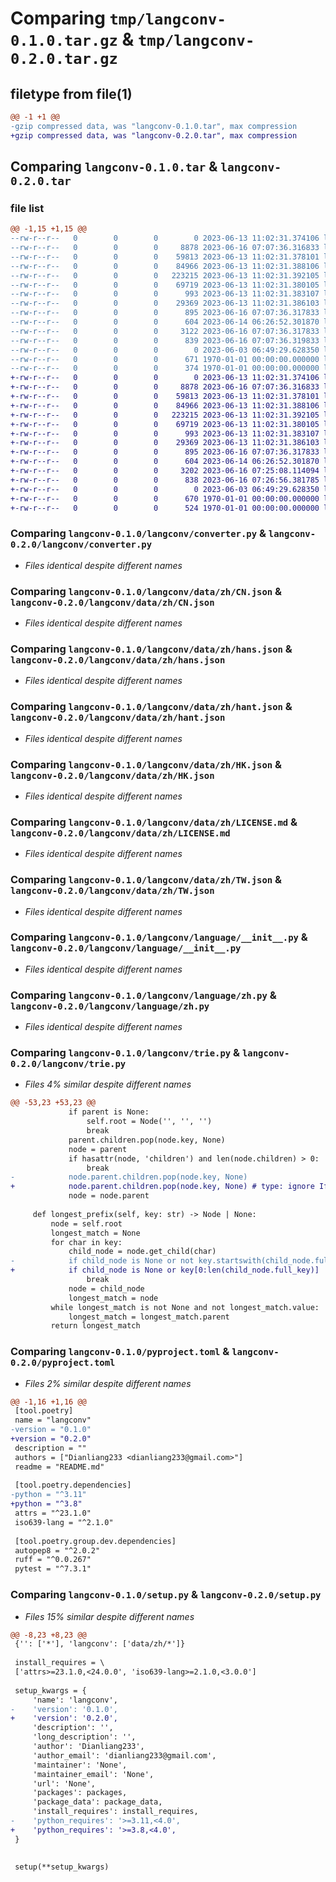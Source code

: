 # Comparing `tmp/langconv-0.1.0.tar.gz` & `tmp/langconv-0.2.0.tar.gz`

## filetype from file(1)

```diff
@@ -1 +1 @@
-gzip compressed data, was "langconv-0.1.0.tar", max compression
+gzip compressed data, was "langconv-0.2.0.tar", max compression
```

## Comparing `langconv-0.1.0.tar` & `langconv-0.2.0.tar`

### file list

```diff
@@ -1,15 +1,15 @@
--rw-r--r--   0        0        0        0 2023-06-13 11:02:31.374106 langconv-0.1.0/langconv/__init__.py
--rw-r--r--   0        0        0     8878 2023-06-16 07:07:36.316833 langconv-0.1.0/langconv/converter.py
--rw-r--r--   0        0        0    59813 2023-06-13 11:02:31.378101 langconv-0.1.0/langconv/data/zh/CN.json
--rw-r--r--   0        0        0    84966 2023-06-13 11:02:31.388106 langconv-0.1.0/langconv/data/zh/hans.json
--rw-r--r--   0        0        0   223215 2023-06-13 11:02:31.392105 langconv-0.1.0/langconv/data/zh/hant.json
--rw-r--r--   0        0        0    69719 2023-06-13 11:02:31.380105 langconv-0.1.0/langconv/data/zh/HK.json
--rw-r--r--   0        0        0      993 2023-06-13 11:02:31.383107 langconv-0.1.0/langconv/data/zh/LICENSE.md
--rw-r--r--   0        0        0    29369 2023-06-13 11:02:31.386103 langconv-0.1.0/langconv/data/zh/TW.json
--rw-r--r--   0        0        0      895 2023-06-16 07:07:36.317833 langconv-0.1.0/langconv/language/__init__.py
--rw-r--r--   0        0        0      604 2023-06-14 06:26:52.301870 langconv-0.1.0/langconv/language/zh.py
--rw-r--r--   0        0        0     3122 2023-06-16 07:07:36.317833 langconv-0.1.0/langconv/trie.py
--rw-r--r--   0        0        0      839 2023-06-16 07:07:36.319833 langconv-0.1.0/pyproject.toml
--rw-r--r--   0        0        0        0 2023-06-03 06:49:29.628350 langconv-0.1.0/README.md
--rw-r--r--   0        0        0      671 1970-01-01 00:00:00.000000 langconv-0.1.0/setup.py
--rw-r--r--   0        0        0      374 1970-01-01 00:00:00.000000 langconv-0.1.0/PKG-INFO
+-rw-r--r--   0        0        0        0 2023-06-13 11:02:31.374106 langconv-0.2.0/langconv/__init__.py
+-rw-r--r--   0        0        0     8878 2023-06-16 07:07:36.316833 langconv-0.2.0/langconv/converter.py
+-rw-r--r--   0        0        0    59813 2023-06-13 11:02:31.378101 langconv-0.2.0/langconv/data/zh/CN.json
+-rw-r--r--   0        0        0    84966 2023-06-13 11:02:31.388106 langconv-0.2.0/langconv/data/zh/hans.json
+-rw-r--r--   0        0        0   223215 2023-06-13 11:02:31.392105 langconv-0.2.0/langconv/data/zh/hant.json
+-rw-r--r--   0        0        0    69719 2023-06-13 11:02:31.380105 langconv-0.2.0/langconv/data/zh/HK.json
+-rw-r--r--   0        0        0      993 2023-06-13 11:02:31.383107 langconv-0.2.0/langconv/data/zh/LICENSE.md
+-rw-r--r--   0        0        0    29369 2023-06-13 11:02:31.386103 langconv-0.2.0/langconv/data/zh/TW.json
+-rw-r--r--   0        0        0      895 2023-06-16 07:07:36.317833 langconv-0.2.0/langconv/language/__init__.py
+-rw-r--r--   0        0        0      604 2023-06-14 06:26:52.301870 langconv-0.2.0/langconv/language/zh.py
+-rw-r--r--   0        0        0     3202 2023-06-16 07:25:08.114094 langconv-0.2.0/langconv/trie.py
+-rw-r--r--   0        0        0      838 2023-06-16 07:26:56.381785 langconv-0.2.0/pyproject.toml
+-rw-r--r--   0        0        0        0 2023-06-03 06:49:29.628350 langconv-0.2.0/README.md
+-rw-r--r--   0        0        0      670 1970-01-01 00:00:00.000000 langconv-0.2.0/setup.py
+-rw-r--r--   0        0        0      524 1970-01-01 00:00:00.000000 langconv-0.2.0/PKG-INFO
```

### Comparing `langconv-0.1.0/langconv/converter.py` & `langconv-0.2.0/langconv/converter.py`

 * *Files identical despite different names*

### Comparing `langconv-0.1.0/langconv/data/zh/CN.json` & `langconv-0.2.0/langconv/data/zh/CN.json`

 * *Files identical despite different names*

### Comparing `langconv-0.1.0/langconv/data/zh/hans.json` & `langconv-0.2.0/langconv/data/zh/hans.json`

 * *Files identical despite different names*

### Comparing `langconv-0.1.0/langconv/data/zh/hant.json` & `langconv-0.2.0/langconv/data/zh/hant.json`

 * *Files identical despite different names*

### Comparing `langconv-0.1.0/langconv/data/zh/HK.json` & `langconv-0.2.0/langconv/data/zh/HK.json`

 * *Files identical despite different names*

### Comparing `langconv-0.1.0/langconv/data/zh/LICENSE.md` & `langconv-0.2.0/langconv/data/zh/LICENSE.md`

 * *Files identical despite different names*

### Comparing `langconv-0.1.0/langconv/data/zh/TW.json` & `langconv-0.2.0/langconv/data/zh/TW.json`

 * *Files identical despite different names*

### Comparing `langconv-0.1.0/langconv/language/__init__.py` & `langconv-0.2.0/langconv/language/__init__.py`

 * *Files identical despite different names*

### Comparing `langconv-0.1.0/langconv/language/zh.py` & `langconv-0.2.0/langconv/language/zh.py`

 * *Files identical despite different names*

### Comparing `langconv-0.1.0/langconv/trie.py` & `langconv-0.2.0/langconv/trie.py`

 * *Files 4% similar despite different names*

```diff
@@ -53,23 +53,23 @@
             if parent is None:
                 self.root = Node('', '', '')
                 break
             parent.children.pop(node.key, None)
             node = parent
             if hasattr(node, 'children') and len(node.children) > 0:
                 break
-            node.parent.children.pop(node.key, None)
+            node.parent.children.pop(node.key, None) # type: ignore If it has a parent, then parent must has children
             node = node.parent
 
     def longest_prefix(self, key: str) -> Node | None:
         node = self.root
         longest_match = None
         for char in key:
             child_node = node.get_child(char)
-            if child_node is None or not key.startswith(child_node.full_key):
+            if child_node is None or key[0:len(child_node.full_key)] != child_node.full_key:
                 break
             node = child_node
             longest_match = node
         while longest_match is not None and not longest_match.value:
             longest_match = longest_match.parent
         return longest_match
```

### Comparing `langconv-0.1.0/pyproject.toml` & `langconv-0.2.0/pyproject.toml`

 * *Files 2% similar despite different names*

```diff
@@ -1,16 +1,16 @@
 [tool.poetry]
 name = "langconv"
-version = "0.1.0"
+version = "0.2.0"
 description = ""
 authors = ["Dianliang233 <dianliang233@gmail.com>"]
 readme = "README.md"
 
 [tool.poetry.dependencies]
-python = "^3.11"
+python = "^3.8"
 attrs = "^23.1.0"
 iso639-lang = "^2.1.0"
 
 [tool.poetry.group.dev.dependencies]
 autopep8 = "^2.0.2"
 ruff = "^0.0.267"
 pytest = "^7.3.1"
```

### Comparing `langconv-0.1.0/setup.py` & `langconv-0.2.0/setup.py`

 * *Files 15% similar despite different names*

```diff
@@ -8,23 +8,23 @@
 {'': ['*'], 'langconv': ['data/zh/*']}
 
 install_requires = \
 ['attrs>=23.1.0,<24.0.0', 'iso639-lang>=2.1.0,<3.0.0']
 
 setup_kwargs = {
     'name': 'langconv',
-    'version': '0.1.0',
+    'version': '0.2.0',
     'description': '',
     'long_description': '',
     'author': 'Dianliang233',
     'author_email': 'dianliang233@gmail.com',
     'maintainer': 'None',
     'maintainer_email': 'None',
     'url': 'None',
     'packages': packages,
     'package_data': package_data,
     'install_requires': install_requires,
-    'python_requires': '>=3.11,<4.0',
+    'python_requires': '>=3.8,<4.0',
 }
 
 
 setup(**setup_kwargs)
```


